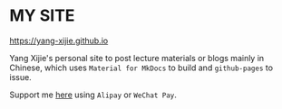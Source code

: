 # MY SITE

<https://yang-xijie.github.io>

Yang Xijie's personal site to post lecture materials or blogs mainly in Chinese, which uses `Material for MkDocs` to build and `github-pages` to issue.

Support me [here](https://yang-xijie.github.io/SITE/postscript/support.html) using `Alipay` or `WeChat Pay`.
